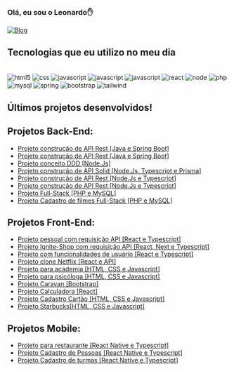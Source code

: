 ### Olá, eu sou o Leonardo✋ 
[![Blog](https://img.shields.io/badge/LinkedIn-0077B5?style=for-the-badge&logo=linkedin&logoColor=white)](https://www.linkedin.com/in/leonardo-sarquiz-hugenthobler-95178123b/)

## Tecnologias que eu utilizo no meu dia

<div style="display: inline_block"><br/>
<img align="center" alt="html5" src="https://img.shields.io/badge/HTML5-E34F26?style=for-the-badge&logo=html5&logoColor=white"/>
<img align="center" alt="css" src="https://img.shields.io/badge/CSS3-1572B6?style=for-the-badge&logo=css3&logoColor=white"/>
<img align="center" alt="javascript" src="https://img.shields.io/badge/JavaScript-F7DF1E?style=for-the-badge&logo=javascript&logoColor=black"/>
<img align="center" alt="javascript" src="https://img.shields.io/badge/Java-ED8B00?style=for-the-badge&logo=openjdk&logoColor=white"/>
<img align="center" alt="javascript" src="https://img.shields.io/badge/TypeScript-007ACC?style=for-the-badge&logo=typescript&logoColor=white"/>
<img align="center" alt="react" src="https://img.shields.io/badge/React-20232A?style=for-the-badge&logo=react&logoColor=61DAFB"/>
<img align="center" alt="node" src="https://img.shields.io/badge/Node.js-43853D?style=for-the-badge&logo=node.js&logoColor=white"/>
  <img align="center" alt="php" src="https://img.shields.io/badge/PHP-777BB4?style=for-the-badge&logo=php&logoColor=white"/>
<img align="center" alt="mysql" src="https://img.shields.io/badge/MySQL-00000F?style=for-the-badge&logo=mysql&logoColor=white"/>
<img align="center" alt="spring" src="https://img.shields.io/badge/Spring-6DB33F?style=for-the-badge&logo=spring&logoColor=white"/>
<img align="center" alt="bootstrap" src="https://img.shields.io/badge/Bootstrap-563D7C?style=for-the-badge&logo=bootstrap&logoColor=white"/>
<img align="center" alt="tailwind" src="https://img.shields.io/badge/Tailwind_CSS-38B2AC?style=for-the-badge&logo=tailwind-css&logoColor=white"/><br/>


</div>

## Últimos projetos desenvolvidos!
## Projetos Back-End:
- [Projeto construção de API Rest [Java e Spring Boot]](https://github.com/leonardosarquiz/gestao_vagas)<br/>
- [Projeto construção de API Rest [Java e Spring Boot]](https://github.com/leonardosarquiz/project-java)<br/>
- [Projeto conceito DDD [Node.Js]](https://github.com/leonardosarquiz/api-DDD)<br/>
- [Projeto construção de API Solid [Node.Js, Typescript e Prisma]](https://github.com/leonardosarquiz/api-solid-23)<br/>
- [Projeto construção de API Rest [Node.Js e Typescript]](https://github.com/leonardosarquiz/API-node)<br/>
- [Projeto construção de API Rest [Node.Js e Typescript]](https://github.com/leonardosarquiz/api-node-project)<br/>
- [Projeto Full-Stack [PHP e MySQL]](https://github.com/leonardosarquiz/project-php)<br/>
- [Projeto Cadastro de filmes Full-Stack [PHP e MySQL]](https://github.com/leonardosarquiz/moviestar-php)<br/>

## Projetos Front-End:
- [Projeto pessoal com requisição API [React e Typescript]](https://leonardosarquiz.github.io/tech-ia/)<br/>
- [Projeto Ignite-Shop com requisição API [React, Next e Typescript]](https://ignite-shop-1x6e.vercel.app/?vercelToolbarCode=gVrfj9ds0dM3Miy)<br/>
- [Projeto com funcionalidades de usuário [React e Typescript]](https://leonardosarquiz.github.io/user/)<br/>
- [Projeto clone Netflix [React e API]](https://leonardosarquiz.github.io/netflix-react/)<br/>
- [Projeto para academia [HTML, CSS e Javascript]](https://leonardosarquiz.github.io/academia/)<br/>
- [Projeto para psicóloga [HTML, CSS e Javascript]](https://leonardosarquiz.github.io/)<br/>
- [Projeto Caravan [Bootstrap]]( https://leonardosarquiz.github.io/caravan-bootstrap/)<br/>
- [Projeto Calculadora [React]]( https://leonardosarquiz.github.io/calcudadoraIMC/)<br/>
- [Projeto Cadastro Cartão [HTML, CSS e Javascript]](https://leonardosarquiz.github.io/Cadastro-cartao/)<br/>
- [Projeto Starbucks[HTML, CSS e Javascript]](https://leonardosarquiz.github.io/starbucks/?search=aa)<br/>


## Projetos Mobile:
- [Projeto para restaurante [React Native e Typescript]](https://github.com/leonardosarquiz/pizzaria-mobile)<br/>
- [Projeto Cadastro de Pessoas [React Native e Typescript]](https://github.com/leonardosarquiz/React-native)<br/>
- [Projeto Cadastro de turmas [React Native e Typescript]](https://github.com/leonardosarquiz/project_teams)<br/>

